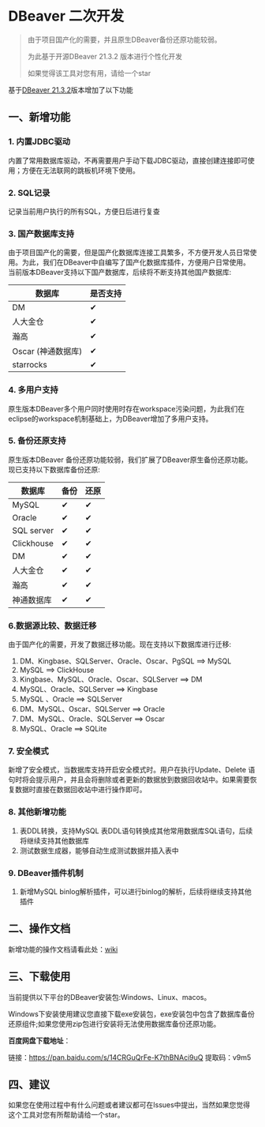 # DBeaver 二次开发

>  由于项目国产化的需要，并且原生DBeaver备份还原功能较弱。
>
> 为此基于开源DBeaver 21.3.2 版本进行个性化开发
>
> 如果觉得该工具对您有用，请给一个star

基于[DBeaver 21.3.2](https://github.com/dbeaver/dbeaver)版本增加了以下功能

## 一、新增功能

### 1. 内置JDBC驱动

内置了常用数据库驱动，不再需要用户手动下载JDBC驱动，直接创建连接即可使用；方便在无法联网的跳板机环境下使用。

### 2. SQL记录

记录当前用户执行的所有SQL，方便日后进行复查

### 3. 国产数据库支持

由于项目国产化的需要，但是国产化数据库连接工具繁多，不方便开发人员日常使用。为此，我们在DBeaver中自编写了国产化数据库插件，方便用户日常使用。当前版本DBeaver支持以下国产数据库，后续将不断支持其他国产数据库:

| 数据库             | 是否支持 |
| ------------------ | -------- |
| DM                 | ✔        |
| 人大金仓           | ✔        |
| 瀚高               | ✔        |
| Oscar (神通数据库) | ✔        |
| starrocks         | ✔        |


### 4. 多用户支持

原生版本DBeaver多个用户同时使用时存在workspace污染问题，为此我们在eclipse的workspace机制基础上，为DBeaver增加了多用户支持。

### 5.  备份还原支持

原生版本DBeaver 备份还原功能较弱，我们扩展了DBeaver原生备份还原功能。现已支持以下数据库备份还原:

| 数据库     | 备份 | 还原 |
| ---------- | ---- | ---- |
| MySQL      | ✔    | ✔    |
| Oracle     | ✔    | ✔    |
| SQL server | ✔    | ✔    |
| Clickhouse | ✔    | ✔    |
| DM         | ✔    | ✔    |
| 人大金仓   | ✔    | ✔    |
| 瀚高       | ✔    | ✔    |
| 神通数据库 | ✔    | ✔    |

### 6.数据源比较、数据迁移

由于国产化的需要，开发了数据迁移功能。现在支持以下数据库进行迁移:

1. DM、Kingbase、SQLServer、Oracle、Oscar、PgSQL ==> MySQL
2. MySQL ==> ClickHouse
3. Kingbase、MySQL、Oracle、Oscar、SQLServer ==> DM
4. MySQL、Oracle、SQLServer ==> Kingbase
5. MySQL 、Oracle ==> SQLServer
6. DM、MySQL、Oscar、SQLServer ==> Oracle
7. DM、MySQL、Oracle、SQLServer ==> Oscar
8. MySQL、Oracle ==> SQLite

### 7. 安全模式

新增了安全模式，当数据库支持开启安全模式时。用户在执行Update、Delete 语句时将会提示用户，并且会将删除或者更新的数据放到数据回收站中。如果需要恢复数据时直接在数据回收站中进行操作即可。

### 8. 其他新增功能

1. 表DDL转换，支持MySQL 表DDL语句转换成其他常用数据库SQL语句，后续将继续支持其他数据库
2. 测试数据生成器，能够自动生成测试数据并插入表中

### 9. DBeaver插件机制
1. 新增MySQL binlog解析插件，可以进行binlog的解析，后续将继续支持其他插件

## 二、操作文档
新增功能的操作文档请看此处：[wiki](https://gitee.com/surive/DBeaverRelease/wikis)

## 三、下载使用
当前提供以下平台的DBeaver安装包:Windows、Linux、macos。

Windows下安装使用建议您直接下载exe安装包，exe安装包中包含了数据库备份还原组件;如果您使用zip包进行安装将无法使用数据库备份还原功能。

**百度网盘下载地址**：

链接：https://pan.baidu.com/s/14CRGuQrFe-K7thBNAci9uQ
提取码：v9m5 

## 四、建议
如果您在使用过程中有什么问题或者建议都可在Issues中提出，当然如果您觉得这个工具对您有所帮助请给一个star。

